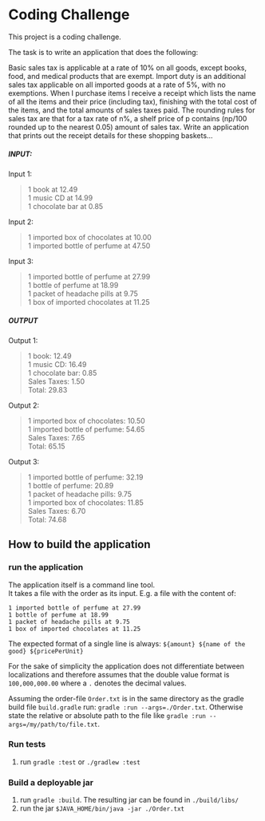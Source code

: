 # Coding Challenge

This project is a coding challenge.

The task is to write an application that does the following:

Basic sales tax is applicable at a rate of 10% on all goods, except books, food, and medical
products that are exempt. Import duty is an additional sales tax
applicable on all imported goods at a rate of 5%, with no exemptions. When I purchase items
I receive a receipt which lists the name of all the items and their price (including tax),
finishing with the total cost of the items,
and the total amounts of sales taxes paid. The rounding rules for sales tax are that for a tax
rate of n%, a shelf price of p contains (np/100 rounded up to the nearest 0.05) amount of
sales tax.
Write an application that prints out the receipt details for these shopping baskets…

##### INPUT:

Input 1:
> 1 book at 12.49  
> 1 music CD at 14.99  
> 1 chocolate bar at 0.85

Input 2:
> 1 imported box of chocolates at 10.00  
> 1 imported bottle of perfume at 47.50

Input 3:
> 1 imported bottle of perfume at 27.99  
> 1 bottle of perfume at 18.99  
> 1 packet of headache pills at 9.75  
> 1 box of imported chocolates at 11.25

##### OUTPUT

Output 1:
> 1 book: 12.49  
> 1 music CD: 16.49  
> 1 chocolate bar: 0.85  
> Sales Taxes: 1.50  
> Total: 29.83

Output 2:
> 1 imported box of chocolates: 10.50  
> 1 imported bottle of perfume: 54.65  
> Sales Taxes: 7.65  
> Total: 65.15

Output 3:
> 1 imported bottle of perfume: 32.19  
> 1 bottle of perfume: 20.89  
> 1 packet of headache pills: 9.75  
> 1 imported box of chocolates: 11.85  
> Sales Taxes: 6.70  
> Total: 74.68

## How to build the application

### run the application

The application itself is a command line tool.  
It takes a file with the order as its input.
E.g. a file with the content of:

```
1 imported bottle of perfume at 27.99  
1 bottle of perfume at 18.99  
1 packet of headache pills at 9.75  
1 box of imported chocolates at 11.25
```

The expected format of a single line is always:
`${amount} ${name of the good} ${pricePerUnit}`

For the sake of simplicity the application does not differentiate between localizations
and therefore assumes that the double value format is `100,000,000.00` where a `.` denotes the decimal values.

Assuming the order-file `Order.txt` is in the same directory as the gradle build file `build.gradle`
run:  `gradle :run --args=./Order.txt`. Otherwise state the relative or absolute path to the file
like `gradle :run --args=/my/path/to/file.txt`.

### Run tests

1. run `gradle :test` or `./gradlew :test`

### Build a deployable jar

1. run `gradle :build`. The resulting jar can be found in `./build/libs/`
2. run the jar `$JAVA_HOME/bin/java -jar ./Order.txt`